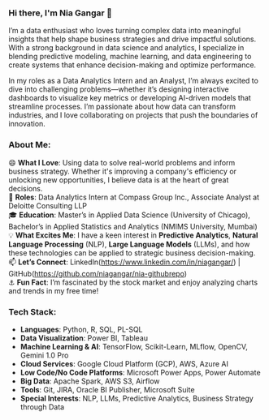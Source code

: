 ### Hi there, I'm Nia Gangar 👋

I’m a data enthusiast who loves turning complex data into meaningful insights that help shape business strategies and drive impactful solutions. With a strong background in data science and analytics, I specialize in blending predictive modeling, machine learning, and data engineering to create systems that enhance decision-making and optimize performance. 

In my roles as a Data Analytics Intern and an Analyst, I’m always excited to dive into challenging problems—whether it’s designing interactive dashboards to visualize key metrics or developing AI-driven models that streamline processes. I’m passionate about how data can transform industries, and I love collaborating on projects that push the boundaries of innovation.

### About Me:
😄 **What I Love**: Using data to solve real-world problems and inform business strategy. Whether it's improving a company's efficiency or unlocking new opportunities, I believe data is at the heart of great decisions.  
💼 **Roles**: Data Analytics Intern at Compass Group Inc., Associate Analyst at Deloitte Consulting LLP  
🎓 **Education**: Master’s in Applied Data Science (University of Chicago), Bachelor’s in Applied Statistics and Analytics (NMIMS University, Mumbai)  
💡 **What Excites Me**: I have a keen interest in **Predictive Analytics**, **Natural Language Processing** (NLP), **Large Language Models** (LLMs), and how these technologies can be applied to strategic business decision-making.  
📫 **Let’s Connect**: LinkedIn(https://www.linkedin.com/in/niagangar/) | GitHub(https://github.com/niagangar/nia-githubrepo)  
⚓ **Fun Fact**: I’m fascinated by the stock market and enjoy analyzing charts and trends in my free time!

### Tech Stack:
- **Languages**: Python, R, SQL, PL-SQL  
- **Data Visualization**: Power BI, Tableau  
- **Machine Learning & AI**: TensorFlow, Scikit-Learn, MLflow, OpenCV, Gemini 1.0 Pro  
- **Cloud Services**: Google Cloud Platform (GCP), AWS, Azure AI  
- **Low Code/No Code Platforms**: Microsoft Power Apps, Power Automate  
- **Big Data**: Apache Spark, AWS S3, Airflow  
- **Tools**: Git, JIRA, Oracle BI Publisher, Microsoft Suite  
- **Special Interests**: NLP, LLMs, Predictive Analytics, Business Strategy through Data
